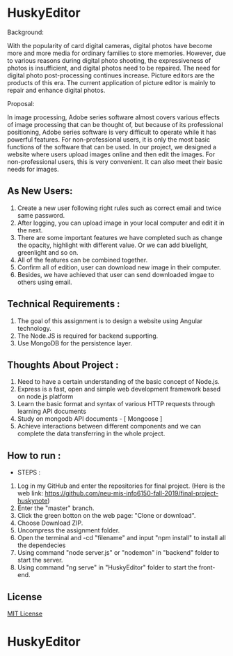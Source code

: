 # HuskyEditor

Background:

With the popularity of card digital cameras, digital photos have become more and more media for ordinary families to store memories. However, due to various reasons during digital photo shooting, the expressiveness of photos is insufficient, and digital photos need to be repaired.
The need for digital photo post-processing continues increase. Picture editors are the products of this era. The current application of picture editor is mainly to repair and enhance digital photos.

Proposal:

In image processing, Adobe series software almost covers various effects of image processing that can be thought of, but because of its professional positioning, Adobe series software is very difficult to operate while it has powerful features. For non-professional users, it is only the most basic functions of the software that can be used.
In our project, we designed a website where users upload images online and then edit the images. 
For non-professional users, this is very convenient. It can also meet their basic needs for images.

## As New Users:
1. Create a new user following right rules such as correct email and twice same password.
2. After logging, you can upload image in your local computer and edit it in the next.
3. There are some important features we have completed such as change the opacity, highlight with different value. Or we can add bluelight, greenlight and so on.
4. All of the features can be combined together.
5. Confirm all of edition, user can download new image in their computer.
6. Besides, we have achieved that user can send downloaded imgae to others using email.

## Technical Requirements : 
1. The goal of this assignment is to design a website using Angular technology.
2. The Node.JS is required for backend supporting.
3. Use MongoDB for the persistence layer.

## Thoughts About Project :
1.  Need to have a certain understanding of the basic concept of Node.js.
2.  Express is a fast, open and simple web development framework based on node.js platform
3.  Learn the basic format and syntax of various HTTP requests through learning API documents
4.  Study on mongodb API documents - [ Mongoose ]
5.  Achieve interactions between different components and we can complete the data transferring in the whole project.

## How to run :
* STEPS :

1. Log in my GitHub and enter the repositories for final project.
(Here is the web link: https://github.com/neu-mis-info6150-fall-2019/final-project-huskynote)
2. Enter the "master" branch.
2. Click the green botton on the web page:  "Clone or download".
3. Choose Download ZIP.
4. Uncompress the assignment folder.
5. Open the terminal and -cd "filename" and input "npm install" to install all the dependecies
6. Using command "node server.js" or "nodemon" in "backend" folder to start the server.
7. Using command "ng serve" in "HuskyEditor" folder to start the front-end.

## License
[MIT License](https://opensource.org/licenses/MIT)


# HuskyEditor
